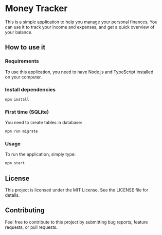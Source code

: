 # Money Tracker

This is a simple application to help you manage your personal finances. You can use it to track your income and expenses, and get a quick overview of your balance.

## How to use it

### Requirements

To use this application, you need to have Node.js and TypeScript installed on your computer.

### Install dependencies

```bash
npm install
```

### First time (SQLite)

You need to create tables in database:

```bash
npm run migrate
```

### Usage

To run the application, simply type:

```bash
npm start
```

## License

This project is licensed under the MIT License. See the LICENSE file for details.

## Contributing

Feel free to contribute to this project by submitting bug reports, feature requests, or pull requests.

